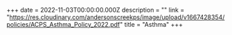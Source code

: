 +++
date = 2022-11-03T00:00:00.000Z
description = ""
link = "https://res.cloudinary.com/andersonscreekps/image/upload/v1667428354/policies/ACPS_Asthma_Policy_2022.pdf"
title = "Asthma"
+++
